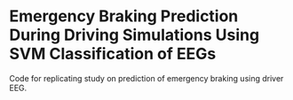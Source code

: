 # Emergency Braking Prediction During Driving Simulations Using SVM Classification of EEGs
Code for replicating study on prediction of emergency braking using driver EEG.

